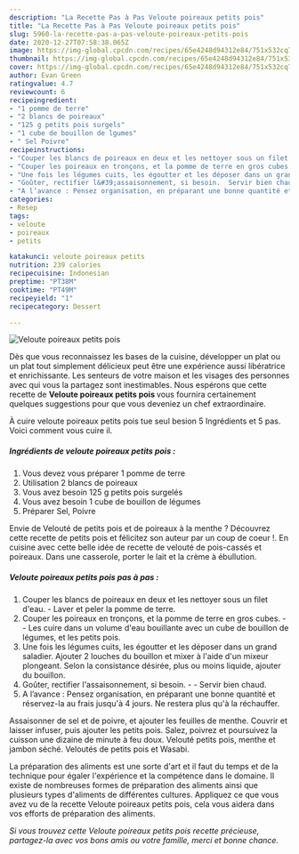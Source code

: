 ```yaml
---
description: "La Recette Pas à Pas Veloute poireaux petits pois"
title: "La Recette Pas à Pas Veloute poireaux petits pois"
slug: 5960-la-recette-pas-a-pas-veloute-poireaux-petits-pois
date: 2020-12-27T07:58:38.065Z
image: https://img-global.cpcdn.com/recipes/65e4248d94312e84/751x532cq70/veloute-poireaux-petits-pois-photo-principale-de-la-recette.jpg
thumbnail: https://img-global.cpcdn.com/recipes/65e4248d94312e84/751x532cq70/veloute-poireaux-petits-pois-photo-principale-de-la-recette.jpg
cover: https://img-global.cpcdn.com/recipes/65e4248d94312e84/751x532cq70/veloute-poireaux-petits-pois-photo-principale-de-la-recette.jpg
author: Evan Green
ratingvalue: 4.7
reviewcount: 6
recipeingredient:
- "1 pomme de terre"
- "2 blancs de poireaux"
- "125 g petits pois surgels"
- "1 cube de bouillon de lgumes"
- " Sel Poivre"
recipeinstructions:
- "Couper les blancs de poireaux en deux et les nettoyer sous un filet d&#39;eau. Laver et peler la pomme de terre."
- "Couper les poireaux en tronçons, et la pomme de terre en gros cubes.  Les cuire dans un volume d&#39;eau bouillante avec un cube de bouillon de légumes, et les petits pois."
- "Une fois les légumes cuits, les égoutter et les déposer dans un grand saladier. Ajouter 2 louches du bouillon et mixer à l&#39;aide d&#39;un mixeur plongeant. Selon la consistance désirée, plus ou moins liquide, ajouter du bouillon."
- "Goûter, rectifier l&#39;assaisonnement, si besoin.  Servir bien chaud."
- "A l’avance : Pensez organisation, en préparant une bonne quantité et réservez-la au frais jusqu&#39;à 4 jours. Ne restera plus qu&#39;à la réchauffer."
categories:
- Resep
tags:
- veloute
- poireaux
- petits

katakunci: veloute poireaux petits 
nutrition: 239 calories
recipecuisine: Indonesian
preptime: "PT38M"
cooktime: "PT49M"
recipeyield: "1"
recipecategory: Dessert

---
```



![Veloute poireaux petits pois](https://img-global.cpcdn.com/recipes/65e4248d94312e84/751x532cq70/veloute-poireaux-petits-pois-photo-principale-de-la-recette.jpg)

Dès que vous reconnaissez les bases de la cuisine, développer un plat ou un plat tout simplement délicieux peut être une expérience aussi libératrice et enrichissante. Les senteurs de votre maison et les visages des personnes avec qui vous la partagez sont inestimables. Nous espérons que cette recette de <strong> Veloute poireaux petits pois </strong> vous fournira certainement quelques suggestions pour que vous deveniez un chef extraordinaire.

<!--inarticleads1-->

À cuire veloute poireaux petits pois tue seul besion 5 Ingrédients et 5 pas. Voici comment vous cuire il.

##### Ingrédients de veloute poireaux petits pois :

1. Vous devez vous préparer 1 pomme de terre
1. Utilisation 2 blancs de poireaux
1. Vous avez besoin 125 g petits pois surgelés
1. Vous avez besoin 1 cube de bouillon de légumes
1. Préparer  Sel, Poivre


Envie de Velouté de petits pois et de poireaux à la menthe ? Découvrez cette recette de petits pois et félicitez son auteur par un coup de coeur !. En cuisine avec cette belle idée de recette de velouté de pois-cassés et poireaux. Dans une casserole, porter le lait et la crème à ébullution. 

<!--inarticleads2-->

##### Veloute poireaux petits pois pas à pas :

1. Couper les blancs de poireaux en deux et les nettoyer sous un filet d&#39;eau. - Laver et peler la pomme de terre.
1. Couper les poireaux en tronçons, et la pomme de terre en gros cubes. -  - Les cuire dans un volume d&#39;eau bouillante avec un cube de bouillon de légumes, et les petits pois.
1. Une fois les légumes cuits, les égoutter et les déposer dans un grand saladier. Ajouter 2 louches du bouillon et mixer à l&#39;aide d&#39;un mixeur plongeant. Selon la consistance désirée, plus ou moins liquide, ajouter du bouillon.
1. Goûter, rectifier l&#39;assaisonnement, si besoin. -  - Servir bien chaud.
1. A l’avance : Pensez organisation, en préparant une bonne quantité et réservez-la au frais jusqu&#39;à 4 jours. Ne restera plus qu&#39;à la réchauffer.


Assaisonner de sel et de poivre, et ajouter les feuilles de menthe. Couvrir et laisser infuser, puis ajouter les petits pois. Salez, poivrez et poursuivez la cuisson une dizaine de minute à feu doux. Velouté petits pois, menthe et jambon séché. Veloutés de petits pois et Wasabi. 

<!--inarticleads1-->

<p>
La préparation des aliments est une sorte d'art et il faut du temps et de la technique pour égaler l'expérience et la compétence dans le domaine. Il existe de nombreuses formes de préparation des aliments ainsi que plusieurs types d'aliments de différentes cultures. Appliquez ce que vous avez vu de la recette Veloute poireaux petits pois, cela vous aidera dans vos efforts de préparation des aliments.
</p>

<p>
<i>Si vous trouvez cette Veloute poireaux petits pois recette précieuse, partagez-la avec vos bons amis ou votre famille, merci et bonne chance.</i>
</p>
